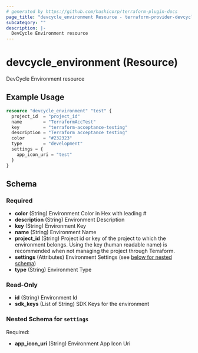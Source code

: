 ```yaml
---
# generated by https://github.com/hashicorp/terraform-plugin-docs
page_title: "devcycle_environment Resource - terraform-provider-devcycle"
subcategory: ""
description: |-
  DevCycle Environment resource
---
```


# devcycle_environment (Resource)

DevCycle Environment resource

## Example Usage

```terraform
resource "devcycle_environment" "test" {
  project_id  = "project_id"
  name        = "TerraformAccTest"
  key         = "terraform-acceptance-testing"
  description = "Terraform acceptance testing"
  color       = "#232323"
  type        = "development"
  settings = {
    app_icon_uri = "test"
  }
}
```

<!-- schema generated by tfplugindocs -->
## Schema

### Required

- **color** (String) Environment Color in Hex with leading #
- **description** (String) Environment Description
- **key** (String) Environment Key
- **name** (String) Environment Name
- **project_id** (String) Project id or key of the project to which the environment belongs. Using the key (human readable name) is recommended when not managing the project through Terraform.
- **settings** (Attributes) Environment Settings (see [below for nested schema](#nestedatt--settings))
- **type** (String) Environment Type

### Read-Only

- **id** (String) Environment Id
- **sdk_keys** (List of String) SDK Keys for the environment

<a id="nestedatt--settings"></a>
### Nested Schema for `settings`

Required:

- **app_icon_uri** (String) Environment App Icon Uri


